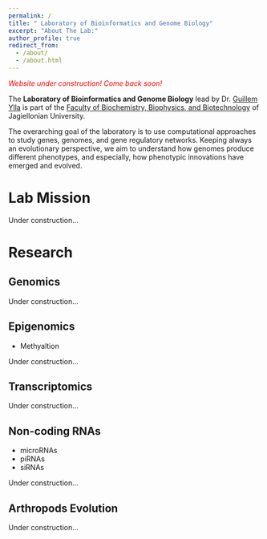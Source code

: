 ```yaml
---
permalink: /
title: " Laboratory of Bioinformatics and Genome Biology"
excerpt: "About The Lab:"
author_profile: true
redirect_from: 
  - /about/
  - /about.html
---
```



<span style="color:red"> *Website under construction! Come back soon!*</span>

The **Laboratory of Bioinformatics and Genome Biology** lead by Dr. [Guillem Ylla](https://guillemylla.github.io) is part of the [Faculty of Biochemistry, Biophysics, and Biotechnology](https://wbbib.uj.edu.pl/en_GB/start-en) of Jagiellonian University.

The overarching goal of the laboratory is to use computational approaches to study genes, genomes, and gene regulatory networks. Keeping always an evolutionary perspective, we aim to understand how genomes produce different phenotypes, and especially, how phenotypic innovations have emerged and evolved. 

Lab Mission
======

Under construction...



Research
======


Genomics
------
Under construction...

Epigenomics
------

- Methyaltion 

Under construction...

Transcriptomics
------
Under construction...

Non-coding RNAs
------

- microRNAs
- piRNAs
- siRNAs

Under construction...


Arthropods Evolution
------
Under construction...